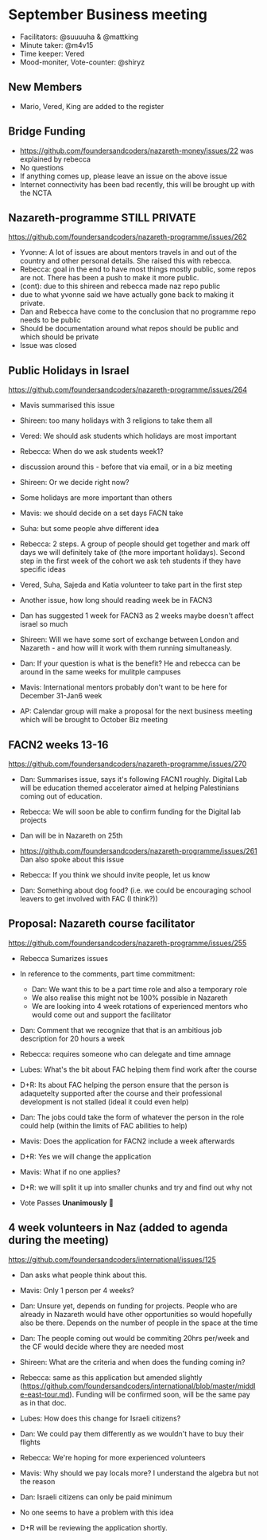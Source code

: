 # September Business meeting

- Facilitators: @suuuuha & @mattking
- Minute taker: @m4v15
- Time keeper: Vered
- Mood-moniter, Vote-counter: @shiryz

## New Members

- Mario, Vered, King are added to the register

## Bridge Funding
- https://github.com/foundersandcoders/nazareth-money/issues/22 was explained by rebecca
- No questions
- If anything comes up, please leave an issue on the above issue
- Internet connectivity has been bad recently, this will be brought up with the NCTA

## Nazareth-programme STILL PRIVATE
https://github.com/foundersandcoders/nazareth-programme/issues/262
- Yvonne: A lot of issues are about mentors travels in and out of the country and other personal details. She raised this with rebecca.
- Rebecca: goal in the end to have most things mostly public, some repos are not. There has been a push to make it more public.
- (cont): due to this shireen and rebecca made naz repo public
- due to what yvonne said we have actually gone back to making it private. 
- Dan and Rebecca have come to the conclusion that no programme repo needs to be public
- Should be documentation around what repos should be public and which should be private 
- Issue was closed

## Public Holidays in Israel
https://github.com/foundersandcoders/nazareth-programme/issues/264
- Mavis summarised this issue
- Shireen: too many holidays with 3 religions to take them all
- Vered: We should ask students which holidays are most important
- Rebecca: When do we ask students week1?
- discussion around this - before that via email, or in a biz meeting
- Shireen: Or we decide right now?
- Some holidays are more important than others
- Mavis: we should decide on a set days FACN take
- Suha: but some people ahve different idea
- Rebecca: 2 steps. A group of people should get together and mark off days we will definitely take of (the more important holidays). Second step in the first week of the cohort we ask teh students if they have specific ideas
- Vered, Suha, Sajeda and Katia volunteer to take part in the first step

- Another issue, how long should reading week be in FACN3
- Dan has suggested 1 week for FACN3 as 2 weeks maybe doesn't affect israel so much
- Shireen: Will we have some sort of exchange between London and Nazareth - and how will it work with them running simultaneasly.
- Dan: If your question is what is the benefit? He and rebecca can be around in the same weeks for mulitple campuses
- Mavis: International mentors probably don't want to be here for December 31-Jan6 week
- AP: Calendar group will make a proposal for the next business meeting which will be brought to October Biz meeting

## FACN2 weeks 13-16
https://github.com/foundersandcoders/nazareth-programme/issues/270

- Dan: Summarises issue, says it's following FACN1 roughly. Digital Lab will be education themed accelerator aimed at helping Palestinians coming out of education.
- Rebecca: We will soon be able to confirm funding for the Digital lab projects
- Dan will be in Nazareth on 25th

- https://github.com/foundersandcoders/nazareth-programme/issues/261 Dan also spoke about this issue
- Rebecca: If you think we should invite people, let us know
- Dan: Something about dog food? (i.e. we could be encouraging school leavers to get involved with FAC (I think?))

## Proposal: Nazareth course facilitator 
https://github.com/foundersandcoders/nazareth-programme/issues/255
- Rebecca Sumarizes issues
- In reference to the comments, part time commitment:
    - Dan: We want this to be a part time role and also a temporary role
    - We also realise this might not be 100% possible in Nazareth
    - We are looking into 4 week rotations of experienced mentors who would come out and support the facilitator
- Dan: Comment that we recognize that that is an ambitious job description for 20 hours a week
- Rebecca: requires someone who can delegate and time amnage
- Lubes: What's the bit about FAC helping them find work after the course
- D+R: Its about FAC helping the person ensure that the person is adaquetelty supported after the course and their professional development is not stalled (ideal it could even help)
- Dan: The jobs could take the form of whatever the person in the role could help (within the limits of FAC abilities to help)
- Mavis: Does the application for FACN2 include a week afterwards 
- D+R: Yes we will change the application
- Mavis: What if no one applies?
- D+R: we will split it up into smaller chunks and try and find out why not

- Vote Passes **Unanimously** :tada: 

## 4 week volunteers in Naz (added to agenda during the meeting)
https://github.com/foundersandcoders/international/issues/125
- Dan asks what people think about this.
- Mavis: Only 1 person per 4 weeks?
- Dan: Unsure yet, depends on funding for projects. People who are already in Nazareth would have other opportunities so would hopefully also be there. Depends on the number of people in the space at the time
- Dan: The people coming out would be commiting 20hrs per/week and the CF would decide where they are needed most
- Shireen: What are the criteria and when does the funding coming in?
- Rebecca: same as this application but amended slightly (https://github.com/foundersandcoders/international/blob/master/middle-east-tour.md). Funding will be confirmed soon, will be the same pay as in that doc.
- Lubes: How does this change for Israeli citizens?
- Dan: We could pay them differently as we wouldn't have to buy their flights
- Rebecca: We're hoping for more experienced volunteers
- Mavis: Why should we pay locals more? I understand the algebra but not the reason
- Dan: Israeli citizens can only be paid minimum

- No one seems to have a problem with this idea

- D+R will be reviewing the application shortly.

